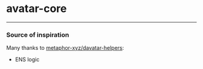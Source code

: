 # avatar-core

---

### Source of inspiration
Many thanks to [metaphor-xyz/davatar-helpers](https://github.com/metaphor-xyz/davatar-helpers):
* ENS logic
